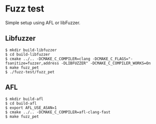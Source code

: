 # Fuzz test
Simple setup using AFL or libFuzzer.

## Libfuzzer
```
$ mkdir build-libfuzzer
$ cd build-libfuzzer
$ cmake ../.. -DCMAKE_C_COMPILER=clang -DCMAKE_C_FLAGS="-fsanitize=fuzzer,address -DLIBFUZZER" -DCMAKE_C_COMPILER_WORKS=On
$ make fuzz_pet
$ ./fuzz-test/fuzz_pet
```

## AFL
```
$ mkdir build-afl
$ cd build-afl
$ export AFL_USE_ASAN=1
$ cmake ../.. -DCMAKE_C_COMPILER=afl-clang-fast
$ make fuzz_pet
```
